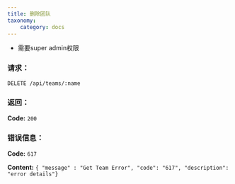 ```yaml
---
title: 删除团队
taxonomy:
    category: docs
---
```


- 需要super admin权限

### 请求：

    DELETE /api/teams/:name

### 返回：

**Code:** `200`

### 错误信息：

**Code:** `617`

**Content:** `{ "message" : "Get Team Error", "code": "617", "description": "error details"}`